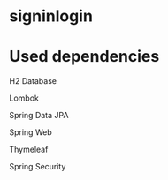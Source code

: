 # signinlogin

# Used dependencies
H2 Database

Lombok

Spring Data JPA

Spring Web

Thymeleaf

Spring Security
